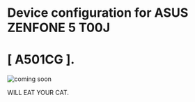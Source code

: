 # Device configuration for ASUS ZENFONE 5 T00J
# [ A501CG ].


![coming soon](http://i.imgur.com/dHb0VXy.png)

WILL EAT YOUR CAT.

